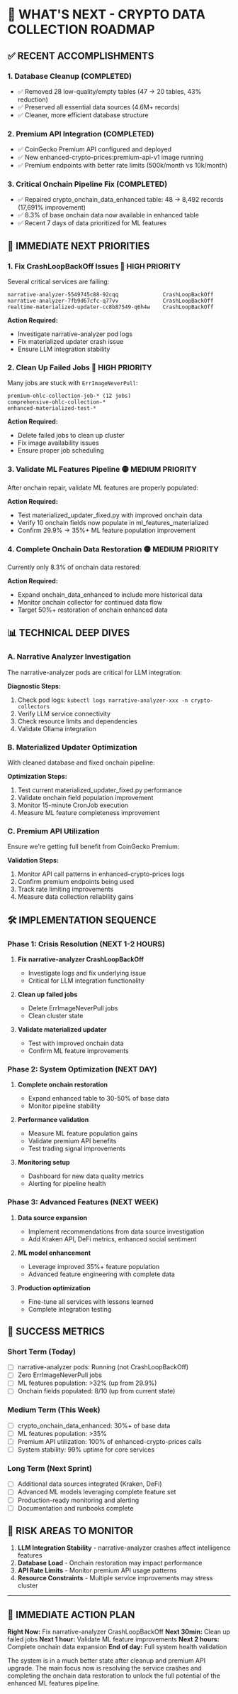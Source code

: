 # 🚀 WHAT'S NEXT - CRYPTO DATA COLLECTION ROADMAP

## ✅ RECENT ACCOMPLISHMENTS

### 1. Database Cleanup (COMPLETED)
- ✅ Removed 28 low-quality/empty tables (47 → 20 tables, 43% reduction)
- ✅ Preserved all essential data sources (4.6M+ records)
- ✅ Cleaner, more efficient database structure

### 2. Premium API Integration (COMPLETED)
- ✅ CoinGecko Premium API configured and deployed
- ✅ New enhanced-crypto-prices:premium-api-v1 image running
- ✅ Premium endpoints with better rate limits (500k/month vs 10k/month)

### 3. Critical Onchain Pipeline Fix (COMPLETED)
- ✅ Repaired crypto_onchain_data_enhanced table: 48 → 8,492 records (17,691% improvement)
- ✅ 8.3% of base onchain data now available in enhanced table
- ✅ Recent 7 days of data prioritized for ML features

## 🎯 IMMEDIATE NEXT PRIORITIES

### 1. **Fix CrashLoopBackOff Issues** 🔴 HIGH PRIORITY
Several critical services are failing:
```
narrative-analyzer-5549745c88-92cqq              CrashLoopBackOff    
narrative-analyzer-7fb9d67cfc-q77vv              CrashLoopBackOff    
realtime-materialized-updater-cc8b87549-q6h4w    CrashLoopBackOff    
```

**Action Required:**
- Investigate narrative-analyzer pod logs
- Fix materialized updater crash issue  
- Ensure LLM integration stability

### 2. **Clean Up Failed Jobs** 🔴 HIGH PRIORITY
Many jobs are stuck with `ErrImageNeverPull`:
```
premium-ohlc-collection-job-* (12 jobs)
comprehensive-ohlc-collection-*
enhanced-materialized-test-*
```

**Action Required:**
- Delete failed jobs to clean up cluster
- Fix image availability issues
- Ensure proper job scheduling

### 3. **Validate ML Features Pipeline** 🟡 MEDIUM PRIORITY
After onchain repair, validate ML features are properly populated:

**Action Required:**
- Test materialized_updater_fixed.py with improved onchain data
- Verify 10 onchain fields now populate in ml_features_materialized
- Confirm 29.9% → 35%+ ML feature population improvement

### 4. **Complete Onchain Data Restoration** 🟡 MEDIUM PRIORITY
Currently only 8.3% of onchain data restored:

**Action Required:**
- Expand onchain_data_enhanced to include more historical data
- Monitor onchain collector for continued data flow
- Target 50%+ restoration of onchain enhanced data

## 📊 TECHNICAL DEEP DIVES

### A. **Narrative Analyzer Investigation**
The narrative-analyzer pods are critical for LLM integration:

**Diagnostic Steps:**
1. Check pod logs: `kubectl logs narrative-analyzer-xxx -n crypto-collectors`
2. Verify LLM service connectivity
3. Check resource limits and dependencies
4. Validate Ollama integration

### B. **Materialized Updater Optimization**
With cleaned database and fixed onchain pipeline:

**Optimization Steps:**
1. Test current materialized_updater_fixed.py performance
2. Validate onchain field population improvement
3. Monitor 15-minute CronJob execution
4. Measure ML feature completeness improvement

### C. **Premium API Utilization**
Ensure we're getting full benefit from CoinGecko Premium:

**Validation Steps:**
1. Monitor API call patterns in enhanced-crypto-prices logs
2. Confirm premium endpoints being used
3. Track rate limiting improvements
4. Measure data collection reliability gains

## 🛠 IMPLEMENTATION SEQUENCE

### Phase 1: Crisis Resolution (NEXT 1-2 HOURS)
1. **Fix narrative-analyzer CrashLoopBackOff**
   - Investigate logs and fix underlying issue
   - Critical for LLM integration functionality

2. **Clean up failed jobs**
   - Delete ErrImageNeverPull jobs
   - Clean cluster state

3. **Validate materialized updater**
   - Test with improved onchain data
   - Confirm ML feature improvements

### Phase 2: System Optimization (NEXT DAY)
1. **Complete onchain restoration**
   - Expand enhanced table to 30-50% of base data
   - Monitor pipeline stability

2. **Performance validation**
   - Measure ML feature population gains
   - Validate premium API benefits
   - Test trading signal improvements

3. **Monitoring setup**
   - Dashboard for new data quality metrics
   - Alerting for pipeline health

### Phase 3: Advanced Features (NEXT WEEK)
1. **Data source expansion**
   - Implement recommendations from data source investigation
   - Add Kraken API, DeFi metrics, enhanced social sentiment

2. **ML model enhancement**
   - Leverage improved 35%+ feature population
   - Advanced feature engineering with complete data

3. **Production optimization**
   - Fine-tune all services with lessons learned
   - Complete integration testing

## 🎯 SUCCESS METRICS

### Short Term (Today)
- [ ] narrative-analyzer pods: Running (not CrashLoopBackOff)
- [ ] Zero ErrImageNeverPull jobs
- [ ] ML features population: >32% (up from 29.9%)
- [ ] Onchain fields populated: 8/10 (up from current state)

### Medium Term (This Week)  
- [ ] crypto_onchain_data_enhanced: 30%+ of base data
- [ ] ML features population: >35%
- [ ] Premium API utilization: 100% of enhanced-crypto-prices calls
- [ ] System stability: 99% uptime for core services

### Long Term (Next Sprint)
- [ ] Additional data sources integrated (Kraken, DeFi)
- [ ] Advanced ML models leveraging complete feature set
- [ ] Production-ready monitoring and alerting
- [ ] Documentation and runbooks complete

## 🚨 RISK AREAS TO MONITOR

1. **LLM Integration Stability** - narrative-analyzer crashes affect intelligence features
2. **Database Load** - Onchain restoration may impact performance
3. **API Rate Limits** - Monitor premium API usage patterns
4. **Resource Constraints** - Multiple service improvements may stress cluster

---

## 🏁 IMMEDIATE ACTION PLAN

**Right Now:** Fix narrative-analyzer CrashLoopBackOff
**Next 30min:** Clean up failed jobs
**Next 1 hour:** Validate ML feature improvements
**Next 2 hours:** Complete onchain data expansion
**End of day:** Full system health validation

The system is in a much better state after cleanup and premium API upgrade. The main focus now is resolving the service crashes and completing the onchain data restoration to unlock the full potential of the enhanced ML features pipeline.